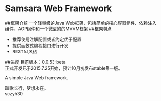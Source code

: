 # Samsara Web Framework
##框架介绍
一个轻量级的Java Web框架，包括简单的核心容器组件、依赖注入组件、AOP组件和一个微型的的MVVM框架
##框架特点

- 推荐使用注解配置或者约定优于配置
- 提供函数式编程接口进行开发
- RESTful风格

##进度
目前版本：0.0.53-beta  
正式开发已于2015.7.25开始，预计10月初发布stable第一版。  

A simple Java Web framework.

踏歌长行，梦想永在。  
sczyh30  
